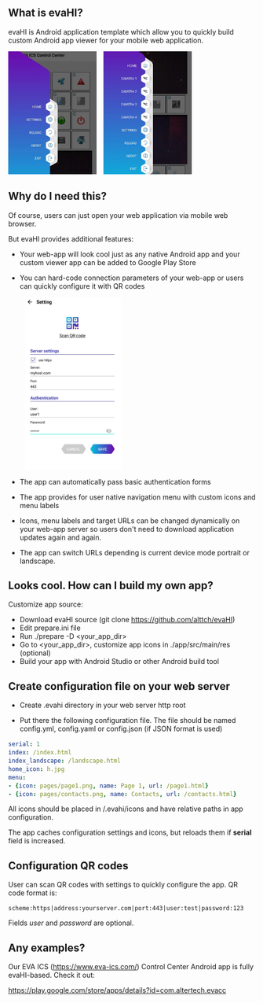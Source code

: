 What is evaHI?
--------------

evaHI is Android application template which allow you to quickly build custom
Android app viewer for your mobile web application.

<div>
<img src="./examples/1.jpg" alt="Interface example" height="250" />
<img hspace="10" src="./examples/2.jpg" alt="Interface example" height="250" />
</div>

Why do I need this?
-------------------

Of course, users can just open your web application via mobile web browser.

But evaHI provides additional features:

* Your web-app will look cool just as any native Android app and your custom
  viewer app can be added to Google Play Store

* You can hard-code connection parameters of your web-app or users can quickly
  configure it with QR codes
  
  <img hspace="10" src="./examples/3.jpg" alt="Interface example" height="350" />

* The app can automatically pass basic authentication forms

* The app provides for user native navigation menu with custom icons and menu
  labels

* Icons, menu labels and target URLs can be changed dynamically on your web-app
  server so users don't need to download application updates again and again.

* The app can switch URLs depending is current device mode portrait or
  landscape.

Looks cool. How can I build my own app?
---------------------------------------

Customize app source:

* Download evaHI source (git clone https://github.com/alttch/evaHI)
* Edit prepare.ini file
* Run ./prepare -D <your_app_dir>
* Go to <your_app_dir>, customize app icons in ./app/src/main/res (optional)
* Build your app with Android Studio or other Android build tool

Create configuration file on your web server
--------------------------------------------

* Create .evahi directory in your web server http root

* Put there the following configuration file. The file should be named
  config.yml, config.yaml or config.json (if JSON format is used)

```yaml
serial: 1
index: /index.html
index_landscape: /landscape.html
home_icon: h.jpg
menu:
- {icon: pages/page1.png, name: Page 1, url: /page1.html}
- {icon: pages/contacts.png, name: Contacts, url: /contacts.html}
```

All icons should be placed in /.evahi/icons and have relative paths in
app configuration.

The app caches configuration settings and icons, but reloads them if **serial**
field is increased.

Configuration QR codes
----------------------

User can scan QR codes with settings to quickly configure the app. QR code
format is:

    scheme:https|address:yourserver.com|port:443|user:test|password:123
  
Fields _user_ and _password_ are optional.

Any examples?
-------------

Our EVA ICS (https://www.eva-ics.com/) Control Center Android app is fully
evaHI-based. Check it out:

https://play.google.com/store/apps/details?id=com.altertech.evacc

